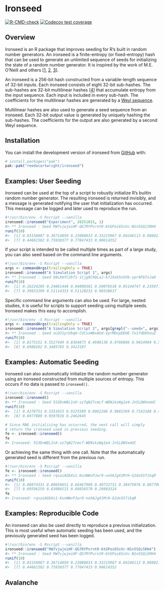 
<!-- README.md is generated from README.Rmd. Please edit that file -->

# Ironseed

<!-- badges: start -->

[![R-CMD-check](https://github.com/reedacartwright/ironseed/actions/workflows/R-CMD-check.yaml/badge.svg)](https://github.com/reedacartwright/ironseed/actions/workflows/R-CMD-check.yaml)
[![Codecov test
coverage](https://codecov.io/gh/reedacartwright/ironseed/graph/badge.svg)](https://app.codecov.io/gh/reedacartwright/ironseed)
<!-- badges: end -->

## Overview

Ironseed is an R package that improves seeding for R’s built in random
number generators. An ironseed is a finite-entropy (or fixed-entropy)
hash that can be used to generate an unlimited sequence of seeds for
initializing the state of a random number generator. It is inspired by
the work of M.E. O’Neill and others
\[[1](https://www.pcg-random.org/posts/developing-a-seed_seq-alternative.html),
[2](https://www.pcg-random.org/posts/simple-portable-cpp-seed-entropy.html),
[3](https://gist.github.com/imneme/540829265469e673d045)\].

An ironseed is a 256-bit hash constructed from a variable-length
sequence of 32-bit inputs. Each ironseed consists of eight 32-bit
sub-hashes. The sub-hashes are 32-bit multilinear hashes
\[[4](https://arxiv.org/pdf/1202.4961.pdf)\] that accumulate entropy
from the input sequence. Each input is included in every sub-hash. The
coefficients for the multilinear hashes are generated by a [Weyl
sequence](https://en.wikipedia.org/wiki/Weyl_sequence).

Multilinear hashes are also used to generate a seed sequence from an
ironseed. Each 32-bit output value is generated by uniquely hashing the
sub-hashes. The coefficients for the output are also generated by a
second Weyl sequence.

## Installation

You can install the development version of ironseed from
[GitHub](https://github.com/) with:

``` r
# install.packages("pak")
pak::pak("reedacartwright/ironseed")
```

## Examples: User Seeding

Ironseed can be used at the top of a script to robustly initialize R’s
builtin random number generator. The resulting ironseed is returned
invisibly, and a message is generated notifying the user that
initialization has occurred. This message can be logged and later used
to reproduce the run.

``` r
#!/usr/bin/env -S Rscript --vanilla
ironseed::ironseed("Experiment", 20251031, 1)
#> ** Ironseed : Seed RW7vjwjeiHF-QG7RYPvrntR-6tGPoi65sVc-N1n5SQi5RH4
runif(10)
#>  [1] 0.03158887 0.36714050 0.23088033 0.33215967 0.69246113 0.98602135
#>  [7] 0.44661582 0.75930377 0.77047433 0.90614352
```

If your script is intended to be called multiple times as part of a
large study, you can also seed based on the command line arguments.

``` r
#!/usr/bin/env -S Rscript --vanilla
args <- commandArgs(trailingOnly = TRUE)
ironseed::ironseed("A Simulation Script 1", args)
#> ** Ironseed : Seed Q9LKmfC2bf1-iCjg8C9QLaJ-k7JXxb5n5Vb-vpr9FbTxJa9
runif(10)
#>  [1] 0.16224205 0.24061448 0.04000381 0.50076538 0.95144747 0.23597125
#>  [7] 0.39933299 0.51114333 0.51120232 0.98538637
```

Specific command line arguments can also be used. For large, nested
studies, it is useful for scripts to support seeding using multiple
seeds. Ironseed makes this easy to accomplish.

``` r
#!/usr/bin/env -S Rscript --vanilla
args <- commandArgs(trailingOnly = TRUE)
ironseed::ironseed("A Simulation Script 2", args[grepl("--seed=", args)])
#> ** Ironseed : Seed xLD31yrUbqH-CUCsxN8xAUd-VprMDvpDEHE-To1fdD6houZ
runif(10)
#>  [1] 0.8275151 0.5527449 0.8364873 0.4608138 0.9786886 0.9014904 0.5726790
#>  [8] 0.6980262 0.3485765 0.3413197
```

## Examples: Automatic Seeding

Ironseed can also automatically initialize the random number generator
using an ironseed constructed from multiple sources of entropy. This
occurs if no data is passed to `ironseed()`.

``` r
#!/usr/bin/env -S Rscript --vanilla
ironseed::ironseed()
#> ** Ironseed : Seed 5S3DvW8L1nX-sz7qN27cmcf-WDNikzWg1e4-JnSLDWVxmUC
runif(10)
#>  [1] 0.4278751 0.5351015 0.9225589 0.6062266 0.9801569 0.7143188 0.4776666
#>  [8] 0.6977889 0.9597816 0.2462645

# Since RNG initializing has occurred, the next call will simply
# return the ironseed used in previous seeding.
fe <- ironseed::ironseed()
fe
#> Ironseed: 5S3DvW8L1nX-sz7qN27cmcf-WDNikzWg1e4-JnSLDWVxmUC
```

Or achieving the same thing with one call. Note that the automatically
generated seed is different from the previous run.

``` r
#!/usr/bin/env -S Rscript --vanilla
fe <- ironseed::ironseed()
#> ** Ironseed : Seed rqsaiAGbXs1-KunNWvPJwr9-nxhAJgX1MrH-G2dx5SfikqR
runif(10)
#>  [1] 0.08974331 0.80650651 0.66467989 0.40732731 0.38475076 0.80770674
#>  [7] 0.69596259 0.63086515 0.89836570 0.29803324
fe
#> Ironseed: rqsaiAGbXs1-KunNWvPJwr9-nxhAJgX1MrH-G2dx5SfikqR
```

## Examples: Reproducible Code

An ironseed can also be used directly to reproduce a previous
initialization. This is most useful when automatic seeding has been
used, and the previously generated seed has been logged.

``` r
#!/usr/bin/env -S Rscript --vanilla
ironseed::ironseed("RW7vjwjeiHF-QG7RYPvrntR-6tGPoi65sVc-N1n5SQi5RH4")
#> ** Ironseed : Seed RW7vjwjeiHF-QG7RYPvrntR-6tGPoi65sVc-N1n5SQi5RH4
runif(10)
#>  [1] 0.03158887 0.36714050 0.23088033 0.33215967 0.69246113 0.98602135
#>  [7] 0.44661582 0.75930377 0.77047433 0.90614352
```

## Avalanche
